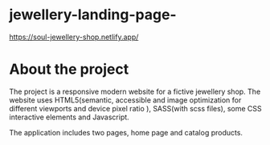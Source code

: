 # jewellery-landing-page-

https://soul-jewellery-shop.netlify.app/

# About the project 

The project is a responsive modern website for a fictive jewellery shop. The website uses HTML5(semantic, accessible and image optimization for different viewports and device pixel ratio ), SASS(with scss files), some CSS interactive elements and Javascript.

The application includes two pages, home page and catalog products.

